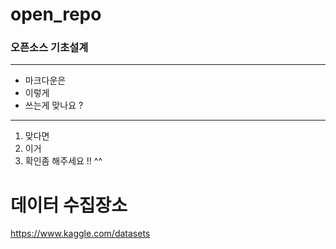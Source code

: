 # open_repo
### 오픈소스 기초설계 
---
* 마크다운은
* 이렇게 
* 쓰는게 맞나요 ? 

---
1. 맞다면 
2. 이거 
3. 확인좀 해주세요 !! ^^ 

# 데이터 수집장소 
https://www.kaggle.com/datasets
